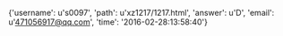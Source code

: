 {'username': u's0097', 'path': u'xz1217/1217.html', 'answer': u'D', 'email': u'471056917@qq.com', 'time': '2016-02-28:13:58:40'}